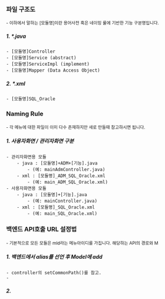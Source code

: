 ### 파일 구조도
<sub>- 이하에서 말하는 [모듈명]이란 용어사전 혹은 네이밍 룰에 기반한 기능 구분명입니다. </sub>
##### 1. \*.java
	- [모듈명]Controller
	- [모듈명]Service (abstract)
	- [모듈명]ServiceImpl (implement)
	- [모듈명]Mapper (Data Access Object)
##### 2. \*.xml
	- [모듈명]SQL_Oracle


### Naming Rule
<sub>- 각 메뉴에 대한 파일이 이미 다수 존재하지만 새로 만들때 참고하시면 됩니다.</sub>

##### 1. 사용자화면 / 관리자화면 구분
	- 관리자화면용 모듈
		- java : [모듈명]+ADM+[기능].java 
			- (예: mainAdmController.java)
		- xml : [모듈명]_ADM_SQL_Oracle.xml
			- (예: main_ADM_SQL_Oracle.xml)
	- 사용자화면용 모듈
		- java : [모듈명]+[기능].java 
			- (예: mainController.java)
		- xml : [모듈명]_SQL_Oracle.xml
			- (예: main_SQL_Oracle.xml)


### 백엔드 API호출 URL 설정법
 <sub>- 기본적으로 모든 모듈은 mId라는 메뉴아이디를 가집니다.
 해당하는 API의 경로와 M</sub>
##### 1. 백엔드에서 alias를 선언 후 Model에 add
	- controller의 setCommonPath()를 참고.
	- 
##### 2. 